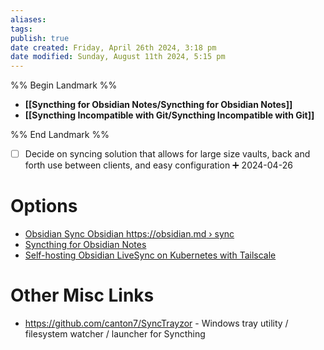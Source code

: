 ```yaml
---
aliases: 
tags: 
publish: true
date created: Friday, April 26th 2024, 3:18 pm
date modified: Sunday, August 11th 2024, 5:15 pm
---
```


%% Begin Landmark %%
- **[[Syncthing for Obsidian Notes/Syncthing for Obsidian Notes]]**
- **[[Syncthing Incompatible with Git/Syncthing Incompatible with Git]]**

%% End Landmark %%
- [ ] Decide on syncing solution that allows for large size vaults, back and forth use between clients, and easy configuration ➕ 2024-04-26

# Options

- [Obsidian Sync Obsidian https://obsidian.md › sync](https://obsidian.md/sync)
- [Syncthing for Obsidian Notes](Syncthing%20for%20Obsidian%20Notes/Syncthing%20for%20Obsidian%20Notes.md) 
- [Self-hosting Obsidian LiveSync on Kubernetes with Tailscale](https://bensmithgall.com/blog/obsidian-self-hosted-livesync)

# Other Misc Links

- https://github.com/canton7/SyncTrayzor - Windows tray utility / filesystem watcher / launcher for Syncthing

